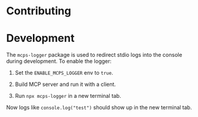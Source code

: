 # Contributing

# Development

The `mcps-logger` package is used to redirect stdio logs into the console during development. To
enable the logger:

1. Set the `ENABLE_MCPS_LOGGER` env to `true`.

2. Build MCP server and run it with a client.

3. Run `npx mcps-logger` in a new terminal tab.

Now logs like `console.log("test")` should show up in the new terminal tab.
